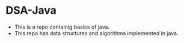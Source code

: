 # DSA-Java
* This is a repo containig basics of java.
* This repo has data structures and algorithms implemented in java.
